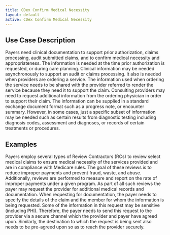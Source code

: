 ```yaml
---
title: CDex Confirm Medical Necessity
layout: default
active: CDex Confirm Medical Necessity
---
```


## Use Case Description
Payers need clinical documentation to support prior authorization, claims processing, audit submitted claims, and to confirm medical necessity and appropriateness. The information is needed at the time prior authorization is requested, or during care planning. Clinical information may be needed asynchronously to support an audit or claims processing. It also is needed when providers are ordering a service. The information used when ordering the service needs to be shared with the provider referred to render the service because they need it to support the claim. Consulting providers may need to request additional information from the ordering physician in order to support their claim. The information can be supplied in a standard exchange document format such as a progress note, or encounter summary. However, in some cases, just a specific subset of information may be needed such as certain results from diagnostic testing including diagnosis codes, assessment and diagnoses, or records of certain treatments or procedures.

## Examples
Payers employ several types of Review Contractors (RCs) to review select medical claims to ensure medical necessity of the services provided and are in compliance with Medicare rules. The goal of these reviews is to reduce improper payments and prevent fraud, waste, and abuse. Additionally, reviews are performed to measure and report on the rate of improper payments under a given program. As part of all such reviews the payer may request the provider for additional medical records and documentation. When requesting for documentation, the payer needs to specify the details of the claim and the member for whom the information is being requested. Some of the information in this request may be sensitive (including PHI). Therefore, the payer needs to send this request to the provider via a secure channel which the provider and payer have agreed upon. Similarly, the destination to which the request is being sent also needs to be pre-agreed upon so as to reach the provider securely. 
